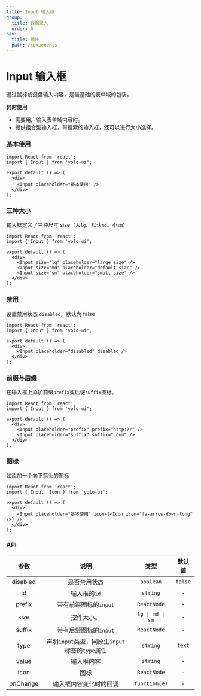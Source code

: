 ```yaml
---
title: Input 输入框
group:
  title: 数据录入
  order: 6
nav:
  title: 组件
  path: /components
---
```


# Input 输入框

通过鼠标或键盘输入内容，是最基础的表单域的包装。

**何时使用**

- 需要用户输入表单域内容时。
- 提供组合型输入框，带搜索的输入框，还可以进行大小选择。

### 基本使用

```tsx
import React from 'react';
import { Input } from 'yolo-ui';

export default () => (
  <div>
    <Input placeholder="基本使用" />
  </div>
);
```

### 三种大小

输入框定义了三种尺寸 size（大`lg`、默认`md`、小`sm`）

```tsx
import React from 'react';
import { Input } from 'yolo-ui';

export default () => (
  <div>
    <Input size="lg" placeholder="large size" />
    <Input size="md" placeholder="default size" />
    <Input size="sm" placeholder="small size" />
  </div>
);
```

### 禁用

设置禁用状态 `disabled`，默认为 false

```tsx
import React from 'react';
import { Input } from 'yolo-ui';

export default () => (
  <div>
    <Input placeholder="disabled" disabled />
  </div>
);
```

### 前缀与后缀

在输入框上添加前缀`prefix`或后缀`suffix`图标。

```tsx
import React from 'react';
import { Input } from 'yolo-ui';

export default () => (
  <div>
    <Input placeholder="prefix" prefix="http://" />
    <Input placeholder="suffix" suffix=".com" />
  </div>
);
```

### 图标

如添加一个向下箭头的图标

```tsx
import React from 'react';
import { Input, Icon } from 'yolo-ui';

export default () => (
  <div>
    <Input placeholder="基本使用" icon={<Icon icon="fa-arrow-down-long" />} />
  </div>
);
```

### API

|   参数   |                      说明                      |       类型       | 默认值  |
| :------: | :--------------------------------------------: | :--------------: | :-----: |
| disabled |                  是否禁用状态                  |    `boolean`     | `false` |
|    id    |                  输入框的`id`                  |     `string`     |    -    |
|  prefix  |             带有前缀图标的`input`              |   `ReactNode`    |    -    |
|   size   |                   控件大小。                   | `lg \| md \| sm` |    -    |
|  suffix  |             带有后缀图标的`input`              |   `ReactNode`    |    -    |
|   type   | 声明`input`类型，同原生`input`标签的`type`属性 |     `string`     | `text`  |
|  value   |                   输入框内容                   |     `string`     |    -    |
|   icon   |                      图标                      |   `ReactNode`    |    -    |
| onChange |             输入框内容变化时的回调             |  `function(e)`   |    -    |
